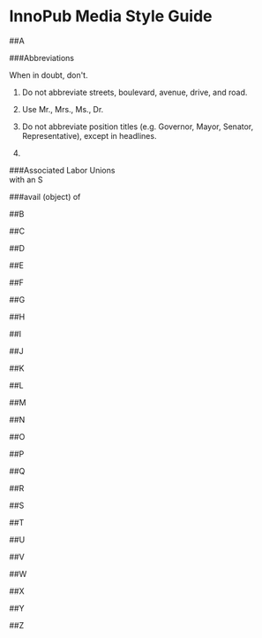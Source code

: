 # InnoPub Media Style Guide

##A

###Abbreviations

When in doubt, don't.

1) Do not abbreviate streets, boulevard, avenue, drive, and road.

2) Use Mr., Mrs., Ms., Dr.

3) Do not abbreviate position titles (e.g. Governor, Mayor, Senator, Representative), except in headlines.

2)

###Associated Labor Unions  
with an S

###avail (object) of  




##B

##C

##D

##E

##F

##G

##H

##I

##J

##K

##L

##M

##N

##O

##P

##Q

##R

##S

##T

##U

##V

##W

##X

##Y

##Z